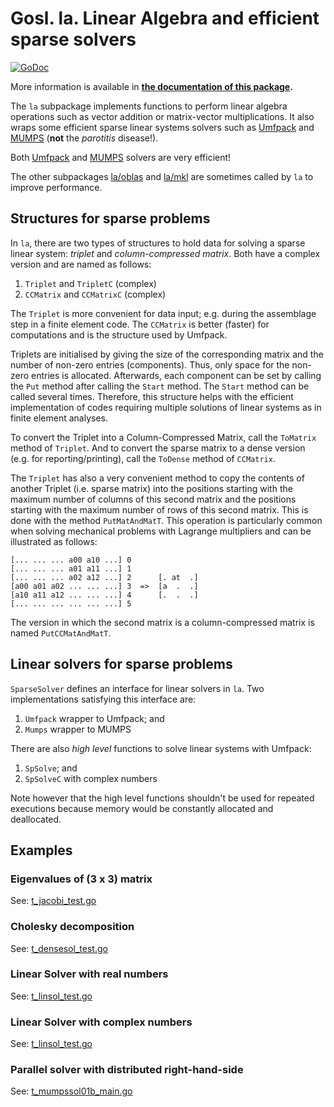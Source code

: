 # Gosl. la. Linear Algebra and efficient sparse solvers

[![GoDoc](https://godoc.org/github.com/cpmech/gosl/la?status.svg)](https://godoc.org/github.com/cpmech/gosl/la) 

More information is available in **[the documentation of this package](https://godoc.org/github.com/cpmech/gosl/la).**

The `la` subpackage implements functions to perform linear algebra operations such as vector
addition or matrix-vector multiplications. It also wraps some efficient sparse linear systems
solvers such as [Umfpack](http://faculty.cse.tamu.edu/davis/suitesparse.html) and
[MUMPS](http://mumps.enseeiht.fr) (**not** the _parotitis_ disease!).

Both [Umfpack](http://faculty.cse.tamu.edu/davis/suitesparse.html) and
[MUMPS](http://mumps.enseeiht.fr) solvers are very efficient!

The other subpackages [la/oblas](https://github.com/cpmech/gosl/tree/master/la/oblas) and
[la/mkl](https://github.com/cpmech/gosl/tree/master/la/mkl) are sometimes called by `la` to improve
performance.


## Structures for sparse problems

In `la`, there are two types of structures to hold data for solving a sparse linear system:
_triplet_ and _column-compressed matrix_. Both have a complex version and are named as follows:
1. `Triplet` and `TripletC` (complex)
2. `CCMatrix` and `CCMatrixC` (complex)

The `Triplet` is more convenient for data input; e.g. during the assemblage step in a finite element
code. The `CCMatrix` is better (faster) for computations and is the structure used by Umfpack.

Triplets are initialised by giving the size of the corresponding matrix and the number of non-zero
entries (components). Thus, only space for the non-zero entries is allocated. Afterwards, each
component can be set by calling the `Put` method after calling the `Start` method. The `Start`
method can be called several times. Therefore, this structure helps with the efficient
implementation of codes requiring multiple solutions of linear systems as in finite element
analyses.

To convert the Triplet into a Column-Compressed Matrix, call the `ToMatrix` method of `Triplet`. And
to convert the sparse matrix to a dense version (e.g. for reporting/printing), call the `ToDense`
method of `CCMatrix`.

The `Triplet` has also a very convenient method to copy the contents of another Triplet (i.e. sparse
matrix) into the positions starting with the maximum number of columns of this second matrix and the
positions starting with the maximum number of rows of this second matrix. This is done with the
method `PutMatAndMatT`. This operation is particularly common when solving mechanical problems with
Lagrange multipliers and can be illustrated as follows:
```
[... ... ... a00 a10 ...] 0
[... ... ... a01 a11 ...] 1
[... ... ... a02 a12 ...] 2      [. at  .]
[a00 a01 a02 ... ... ...] 3  =>  [a  .  .]
[a10 a11 a12 ... ... ...] 4      [.  .  .]
[... ... ... ... ... ...] 5
```
The version in which the second matrix is a column-compressed matrix is named `PutCCMatAndMatT`.


## Linear solvers for sparse problems

`SparseSolver` defines an interface for linear solvers in `la`. Two implementations satisfying this
interface are:
1. `Umfpack` wrapper to Umfpack; and
2. `Mumps` wrapper to MUMPS

There are also _high level_ functions to solve linear systems with Umfpack:
1. `SpSolve`; and
2. `SpSolveC` with complex numbers

Note however that the high level functions shouldn't be used for repeated executions because memory
would be constantly allocated and deallocated.



## Examples


### Eigenvalues of (3 x 3) matrix

See: <a href="t_jacobi_test.go">t_jacobi_test.go</a>


### Cholesky decomposition

See: <a href="t_densesol_test.go">t_densesol_test.go</a>


### Linear Solver with real numbers

See: <a href="t_linsol_test.go">t_linsol_test.go</a>



### Linear Solver with complex numbers

See: <a href="t_linsol_test.go">t_linsol_test.go</a>



### Parallel solver with distributed right-hand-side

See: <a href="t_mumpssol01b_main.go">t_mumpssol01b_main.go</a>
